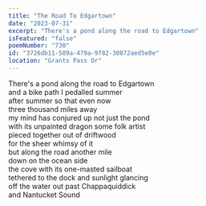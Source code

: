 ```yaml
---
title: "The Road To Edgartown"
date: "2023-07-31"
excerpt: "There's a pond along the road to Edgartown"
isFeatured: "false"
poemNumber: "730"
id: "3726db11-589a-479a-9f82-30872aed5e0e"
location: "Grants Pass Or"
---
```


There's a pond along the road to Edgartown  
and a bike path I pedalled summer  
after summer so that even now  
three thousand miles away  
my mind has conjured up not just the pond  
with its unpainted dragon some folk artist  
pieced together out of driftwood  
for the sheer whimsy of it  
but along the road another mile  
down on the ocean side  
the cove with its one-masted sailboat  
tethered to the dock and sunlight glancing  
off the water out past Chappaquiddick  
and Nantucket Sound
